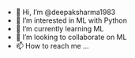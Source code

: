 - 👋 Hi, I’m @deepaksharma1983
- 👀 I’m interested in ML with Python
- 🌱 I’m currently learning ML
- 💞️ I’m looking to collaborate on ML
- 📫 How to reach me ...

<!---
deepaksharma1983/deepaksharma1983 is a ✨ special ✨ repository because its `README.md` (this file) appears on your GitHub profile.
You can click the Preview link to take a look at your changes.
--->
